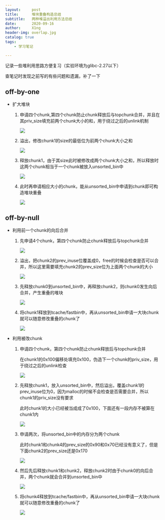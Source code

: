 ```yaml
---
layout:     post
title:      堆块重叠构造总结
subtitle:   两种堆溢出利用方法总结
date:       2020-09-16
author:     X1ng
header-img: overlap.jpg
catalog: true
tags:
    - 学习笔记

---
```


记录一些堆利用思路方便复习（实验环境为glibc-2.27以下）

查笔记时发现之前写的有些问题和遗漏，补了一下

## off-by-one

- 扩大堆块

    1. 申请四个chunk,第四个chunk防止chunk释放后与topchunk合并，并且在其priv_size填充前两个chunk大小的和，用于绕过之后的unlink机制

        ![](https://tva1.sinaimg.cn/large/007S8ZIlly1gisw55p0q1j30h00qk74o.jpg)

    2. 溢出，修改chunk1的size的最低位为前两个chunk大小之和

        ![](https://tva1.sinaimg.cn/large/007S8ZIlly1gisw5h6i6aj30ey0psjrn.jpg)

    3. 释放chunk1，由于其size此时被修改成两个chunk大小之和，所以释放时这两个chunk相当于一个chunk被放入unsorted_bin中

        ![](https://tva1.sinaimg.cn/large/007S8ZIlly1gisw5vk0jjj30l80q6jrv.jpg)

    4. 此时再申请相应大小的chunk，能从unsorted_bin中申请到chunk即可构造堆块重叠

        ![](https://tva1.sinaimg.cn/large/007S8ZIlly1gisw72k0goj30is0qiaad.jpg)

## off-by-null

- 利用前一个chunk的向后合并

    1. 先申请4个chunk，第四个chunk防止chunk释放后与topchunk合并

        ![](https://tva1.sinaimg.cn/large/008i3skNly1gqdl0b2qcuj30gy0u4aah.jpg)

    2. 溢出，把chunk2的prev_inuse位覆盖成0，free的时候会检查是否可以合并，所以这里需要填充chunk2的prev_size位为上面两个chunk的大小

        ![](https://tva1.sinaimg.cn/large/008i3skNly1gqdl0g19kcj30gq0tujro.jpg)

    3. 先释放chunk0到unsorted_bin中，再释放chunk2，则chunk0发生向后合并，产生重叠的堆块

        ![](https://tva1.sinaimg.cn/large/008i3skNly1gqdo6ar7orj30g60ts3yt.jpg)

    4. 将chunk1释放到tcache/fastbin中，再从unsorted_bin申请一大块chunk就可以随意修改重叠的chunk了

        ![](https://tva1.sinaimg.cn/large/008i3skNly1gqdo6m9s8vj30hc0u4t8x.jpg)

- 利用被改chunk

    1. 申请四个chunk，第四个chunk防止chunk释放后与topchunk合并

        在chunk1的0x100偏移处填充0x100，伪造下一个chunk的priv_size，用于绕过之后的unlink检查

        ![](https://tva1.sinaimg.cn/large/008i3skNly1gqdokg0syej30eq0oq0t3.jpg)

    2. 先释放chunk1，放入unsorted_bin中，然后溢出，覆盖chunk1的prev_inuse位为0，因为malloc的时候不会检查是否需要合并，所以chunk1的priv_size没有要求

        此时chunk1的大小已经被当成成了0x100，下面还有一段内存不被算在chunk1内

        ![](https://tva1.sinaimg.cn/large/008i3skNly1gqdokmmz1lj30ck0p00sx.jpg)

    3. 申请两次，将unsorted_bin中的内存分为两个chunk

        此时chunk1和chunk4的prev_size的0x90和0x70已经没有意义了，但是下面chunk2的prev_size还是0x170

        ![](https://tva1.sinaimg.cn/large/008i3skNly1gqdokuz32bj30c80pc74i.jpg)

    4. 然后先后释放chunk1和chunk2，释放chunk2时由于chunk0的向后合并，两个chunk就会合并到unsorted_bin中

        ![](https://tva1.sinaimg.cn/large/008i3skNly1gqdol8081jj30by0p8t8w.jpg)

    5. 将chunk4释放到tcache/fastbin中，再从unsorted_bin申请一大块chunk就可以随意修改重叠的chunk了

        ![](https://tva1.sinaimg.cn/large/008i3skNly1gqdolezh3ij30cy0pmjrn.jpg)
